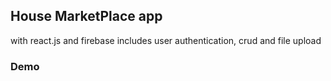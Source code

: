## House MarketPlace app

with react.js and firebase includes user authentication, crud and file upload

### <a>Demo</a>
